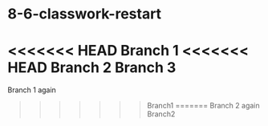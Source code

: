 # 8-6-classwork-restart
<<<<<<< HEAD
Branch 1
<<<<<<< HEAD
Branch 2
Branch 3
=======
Branch 1 again
>>>>>>> Branch1
=======
Branch 2 again
>>>>>>> Branch2

